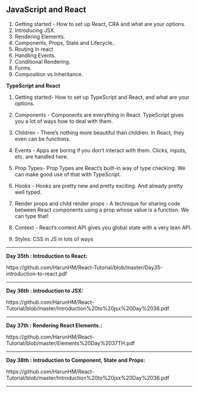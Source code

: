 
## JavaScript and React

1. Getting started - How to set up React, CRA and what are your options.</br>
2. Introducing JSX. </br>
3. Rendering Elements.</br>
4. Components, Props,  State and Lifecycle.. </br>
5. Routing in react
6. Handling Events.</br>
7. Conditional Rendering.</br>
8. Forms. </br>
9. Composition vs Inheritance. </br>

<b><p>  TypeScript and React</b> </p>

1. Getting started- How to set up TypeScript and React, and what are your options.

2. Components - Components are everything in React. TypeScript gives you a lot of ways how to deal with them.

3. Children - There’s nothing more beautiful than children. In React, they even can be functions.

4. Events - Apps are boring if you don’t interact with them. Clicks, inputs, etc. are handled here.

5. Prop Types- Prop Types are React’s built-in way of type checking. We can make good use of that with TypeScript.

6. Hooks - Hooks are pretty new and pretty exciting. And already pretty well typed.

7. Render props and child render props - A technique for sharing code between React components using a prop whose value is a function. We can type that!

8. Context - React’s context API gives you global state with a very lean API.

9. Styles: CSS in JS in lots of ways

<hr>
<b> Day 35th : Introduction to React: </b></br>
<p> 
  https://github.com/HarunHM/React-Tutorial/blob/master/Day35-introduction-to-react.pdf
</p>

<hr>
<b> Day 36th : Introduction to JSX: </b></br>
<p> 
 https://github.com/HarunHM/React-Tutorial/blob/master/Introduction%20to%20jsx%20Day%2036.pdf 
</p>
<hr>
<b> Day 37th : Rendering React Elements.: </b></br>
<p> 
 https://github.com/HarunHM/React-Tutorial/blob/master/Elements%20Day%2037TH.pdf
</p>

<hr>
<b> Day 38th : Introduction to Component, State and Props: </b></br>
<p> 
 https://github.com/HarunHM/React-Tutorial/blob/master/Introduction%20to%20jsx%20Day%2036.pdf 
</p>

<hr>
